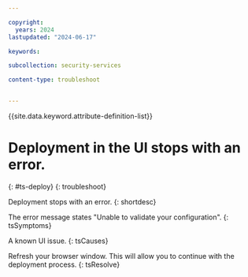```yaml
---

copyright:
  years: 2024
lastupdated: "2024-06-17"

keywords:

subcollection: security-services

content-type: troubleshoot


---
```


{{site.data.keyword.attribute-definition-list}}

# Deployment in the UI stops with an error.
{: #ts-deploy}
{: troubleshoot}

Deployment stops with an error.
{: shortdesc}

The error message states "Unable to validate your configuration".
{: tsSymptoms}

A known UI issue.
{: tsCauses}

Refresh your browser window. This will allow you to continue with the deployment process.
{: tsResolve}
